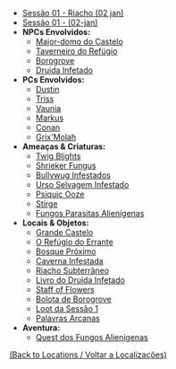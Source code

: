 
- [Sessão 01 - Riacho (02 jan)](s01_-_sessao_01_-_riacho_(02-jan).md)
- [Sessão 01 - (02-jan)](s01_-_sessao_01__(02-jan).md)
- **NPCs Envolvidos:**
	- [Major-domo do Castelo](majordomo_castelo.md)
	- [Taverneiro do Refúgio](taberneiro_refugio.md)
	- [Borogrove](borogrove.md)
	- [Druida Infetado](druida_infestado.md)
- **PCs Envolvidos:**
	- [Dustin](dustin.md)
	- [Triss](triss.md)
	- [Vaunia](vaunia.md)
	- [Markus](markus.md)
	- [Conan](conan.md)
	- [Grix'Molah](grix_molah.md)
- **Ameaças & Criaturas:**
	- [Twig Blights](borogrove_twig_blights.md)
	- [Shrieker Fungus](shrieker_fungus.md)
	- [Bullywug Infestados](bullywug_infestados.md)
	- [Urso Selvagem Infestado](urso_infestado.md)
	- [Psiquic Ooze](psiquic_ooze.md)
	- [Stirge](stirge.md)
	- [Fungos Parasitas Alienígenas](fungos_parasitas_alienigenas.md)
- **Locais & Objetos:**
	- [Grande Castelo](grande_castelo.md)
	- [O Refúgio do Errante](refugio_do_errante.md)
	- [Bosque Próximo](bosque_proximo.md)
	- [Caverna Infestada](caverna_infestada.md)
	- [Riacho Subterrâneo](riacho_subterraneo.md)
	- [Livro do Druida Infetado](livro_druida.md)
	- [Staff of Flowers](staff_of_flowers.md)
	- [Bolota de Borogrove](acorn_borogrove.md)
	- [Loot da Sessão 1](loot_sessao1.md)
	- [Palavras Arcanas](palavras_arcanas.md)
- **Aventura:**
	- [Quest dos Fungos Alienígenas](quest_dos_fungos.md)
	
[(Back to Locations / Voltar a Localizações)](localizacoes.md)